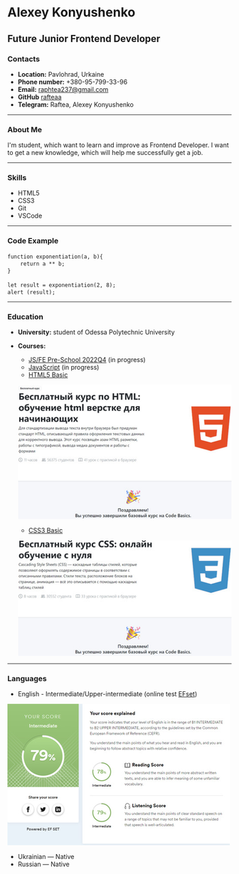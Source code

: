 # Alexey Konyushenko

## Future Junior Frontend Developer

### Contacts

* **Location:** Pavlohrad, Urkaine
* **Phone number:** +380-95-799-33-96
* **Email:** raphtea237@gmail.com
* **GitHub** [rafteaa](https://github.com/Rafteaa)
* **Telegram:** Raftea, Alexey Konyushenko

******

### About Me

I'm student, which want to learn and improve as Frontend Developer. I want to get a new knowledge, which will help me successfully get a job.

******

### Skills

* HTML5
* CSS3
* Git
* VSCode

******

### Code Example

```
function exponentiation(a, b){
	return a ** b;
}

let result = exponentiation(2, 8);
alert (result);
```

******

### Education
* **University:** student of Odessa Polytechnic University
* **Courses:**
    + [JS/FE Pre-School 2022Q4](https://rs.school/js-stage0/) (in progress)
	 + [JavaScript](https://learn.javascript.ru/) (in progress)
	 + [HTML5 Basic](https://code-basics.com/ru/languages/html)
	 
	 ![HTML5 course is finish](/img/html5-course-result.png)
	 + [CSS3 Basic](https://code-basics.com/ru/languages/css) 
	 
	 ![CSS3 course is finish](/img/css3-course-result.png)

******

### Languages

* English - Intermediate/Upper-intermediate (online test [EFset](https://www.efset.org/quick-check))

![English test result](/img/english-test-result.png)
* Ukrainian — Native
* Russian — Native 
